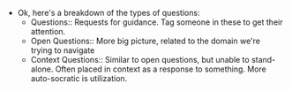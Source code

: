 - Ok, here's a breakdown of the types of questions:
    - Questions:: Requests for guidance. Tag someone in these to get their attention.
    - Open Questions:: More big picture, related to the domain we're trying to navigate
    - Context Questions:: Similar to open questions, but unable to stand-alone. Often placed in context as a response to something. More auto-socratic is utilization.
